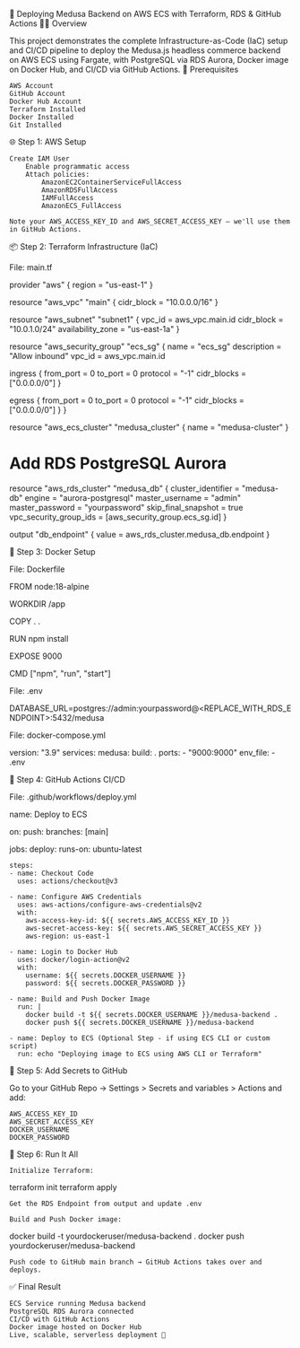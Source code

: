 🚀 Deploying Medusa Backend on AWS ECS with Terraform, RDS & GitHub Actions
👨‍💻 Overview

This project demonstrates the complete Infrastructure-as-Code (IaC) setup and CI/CD pipeline to deploy the Medusa.js headless commerce backend on AWS ECS using Fargate, with PostgreSQL via RDS Aurora, Docker image on Docker Hub, and CI/CD via GitHub Actions.
🔧 Prerequisites

    AWS Account
    GitHub Account
    Docker Hub Account
    Terraform Installed
    Docker Installed
    Git Installed

🌐 Step 1: AWS Setup

    Create IAM User
        Enable programmatic access
        Attach policies:
            AmazonEC2ContainerServiceFullAccess
            AmazonRDSFullAccess
            IAMFullAccess
            AmazonECS_FullAccess

    Note your AWS_ACCESS_KEY_ID and AWS_SECRET_ACCESS_KEY — we'll use them in GitHub Actions.

📦 Step 2: Terraform Infrastructure (IaC)

File: main.tf

provider "aws" {
  region = "us-east-1"
}

resource "aws_vpc" "main" {
  cidr_block = "10.0.0.0/16"
}

resource "aws_subnet" "subnet1" {
  vpc_id     = aws_vpc.main.id
  cidr_block = "10.0.1.0/24"
  availability_zone = "us-east-1a"
}

resource "aws_security_group" "ecs_sg" {
  name        = "ecs_sg"
  description = "Allow inbound"
  vpc_id      = aws_vpc.main.id

  ingress {
    from_port   = 0
    to_port     = 0
    protocol    = "-1"
    cidr_blocks = ["0.0.0.0/0"]
  }

  egress {
    from_port   = 0
    to_port     = 0
    protocol    = "-1"
    cidr_blocks = ["0.0.0.0/0"]
  }
}

resource "aws_ecs_cluster" "medusa_cluster" {
  name = "medusa-cluster"
}

# Add RDS PostgreSQL Aurora
resource "aws_rds_cluster" "medusa_db" {
  cluster_identifier = "medusa-db"
  engine             = "aurora-postgresql"
  master_username    = "admin"
  master_password    = "yourpassword"
  skip_final_snapshot = true
  vpc_security_group_ids = [aws_security_group.ecs_sg.id]
}

output "db_endpoint" {
  value = aws_rds_cluster.medusa_db.endpoint
}

🐳 Step 3: Docker Setup

File: Dockerfile

FROM node:18-alpine

WORKDIR /app

COPY . .

RUN npm install

EXPOSE 9000

CMD ["npm", "run", "start"]

File: .env

DATABASE_URL=postgres://admin:yourpassword@<REPLACE_WITH_RDS_ENDPOINT>:5432/medusa

File: docker-compose.yml

version: "3.9"
services:
  medusa:
    build: .
    ports:
      - "9000:9000"
    env_file:
      - .env

🔁 Step 4: GitHub Actions CI/CD

File: .github/workflows/deploy.yml

name: Deploy to ECS

on:
  push:
    branches: [main]

jobs:
  deploy:
    runs-on: ubuntu-latest

    steps:
    - name: Checkout Code
      uses: actions/checkout@v3

    - name: Configure AWS Credentials
      uses: aws-actions/configure-aws-credentials@v2
      with:
        aws-access-key-id: ${{ secrets.AWS_ACCESS_KEY_ID }}
        aws-secret-access-key: ${{ secrets.AWS_SECRET_ACCESS_KEY }}
        aws-region: us-east-1

    - name: Login to Docker Hub
      uses: docker/login-action@v2
      with:
        username: ${{ secrets.DOCKER_USERNAME }}
        password: ${{ secrets.DOCKER_PASSWORD }}

    - name: Build and Push Docker Image
      run: |
        docker build -t ${{ secrets.DOCKER_USERNAME }}/medusa-backend .
        docker push ${{ secrets.DOCKER_USERNAME }}/medusa-backend

    - name: Deploy to ECS (Optional Step - if using ECS CLI or custom script)
      run: echo "Deploying image to ECS using AWS CLI or Terraform"

🔐 Step 5: Add Secrets to GitHub

Go to your GitHub Repo → Settings > Secrets and variables > Actions and add:

    AWS_ACCESS_KEY_ID
    AWS_SECRET_ACCESS_KEY
    DOCKER_USERNAME
    DOCKER_PASSWORD

🚀 Step 6: Run It All

    Initialize Terraform:

terraform init
terraform apply

    Get the RDS Endpoint from output and update .env

    Build and Push Docker image:

docker build -t yourdockeruser/medusa-backend .
docker push yourdockeruser/medusa-backend

    Push code to GitHub main branch → GitHub Actions takes over and deploys.

✅ Final Result

    ECS Service running Medusa backend
    PostgreSQL RDS Aurora connected
    CI/CD with GitHub Actions
    Docker image hosted on Docker Hub
    Live, scalable, serverless deployment 🎉

